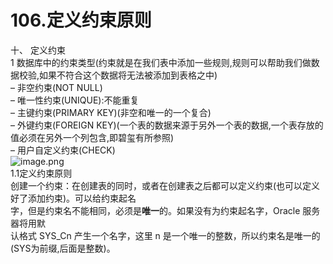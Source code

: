 # 106.定义约束原则

十、 定义约束<br />1 数据库中的约束类型(约束就是在我们表中添加一些规则,规则可以帮助我们做数据校验,如果不符合这个数据将无法被添加到表格之中)<br />– 非空约束(NOT NULL)<br />– 唯一性约束(UNIQUE):不能重复<br />– 主键约束(PRIMARY KEY)(非空和唯一的一个复合)<br />– 外键约束(FOREIGN KEY)(一个表的数据来源于另外一个表的数据,一个表存放的值必须在另外一个列包含,即碧玺有所参照)<br />– 用户自定义约束(CHECK)<br />![image.png](https://cdn.nlark.com/yuque/0/2019/png/349894/1561025572089-10b6dc83-a576-4b0b-9105-192594761fef.png#align=left&display=inline&height=171&name=image.png&originHeight=341&originWidth=1208&size=232856&status=done&width=604)<br />1.1定义约束原则<br />创建一个约束：在创建表的同时，或者在创建表之后都可以定义约束(也可以定义好了添加约束)。可以给约束起名<br />字，但是约束名不能相同，必须是**唯一**的。如果没有为约束起名字，Oracle 服务器将用默<br />认格式 SYS_Cn 产生一个名字，这里 n 是一个唯一的整数，所以约束名是唯一的(SYS为前缀,后面是整数)。

